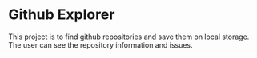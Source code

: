 # Github Explorer

This project is to find github repositories and save them on local storage.
The user can see the repository information and issues.
